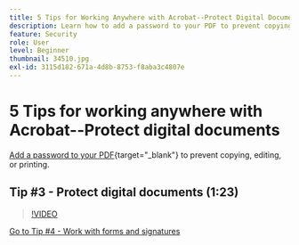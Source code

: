 ```yaml
---
title: 5 Tips for Working Anywhere with Acrobat--Protect Digital Documents
description: Learn how to add a password to your PDF to prevent copying, editing, or printing
feature: Security
role: User
level: Beginner
thumbnail: 34510.jpg
exl-id: 3115d182-671a-4d8b-8753-f8aba3c4807e
---
```

# 5 Tips for working anywhere with Acrobat--Protect digital documents

[Add a password to your PDF](https://www.adobe.com/acrobat/online/password-protect-pdf.html){target="_blank"}  to prevent copying, editing, or printing.

## Tip #3 - Protect digital documents (1:23)

>[!VIDEO](https://video.tv.adobe.com/v/34510?quality=12&learn=on&hidetitle=true)

[Go to Tip #4 - Work with forms and signatures](work-with-forms-and-signatures.md)
